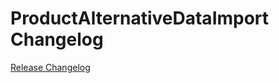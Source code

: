 # ProductAlternativeDataImport Changelog

[Release Changelog](https://github.com/spryker/product-alternative-data-import/releases)
